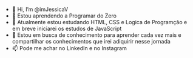 - 👋 Hi, I’m @imJessicaV
- 👀 Estou aprendendo a Programar do Zero
- 🌱 Atualmente estou estudando HTML, CSS e Logica de Programção e em breve iniciarei os estudos de JavaScript
- 💞️ Estou em busca de conhecimento para aprender cada vez mais e compartilhar os conhecimentos que irei adiquirir nesse jornada
- 📫 Pode me achar no LinkedIn e no Instagram

<!---
imJessicaV/imJessicaV is a ✨ special ✨ repository because its `README.md` (this file) appears on your GitHub profile.
You can click the Preview link to take a look at your changes.
--->
